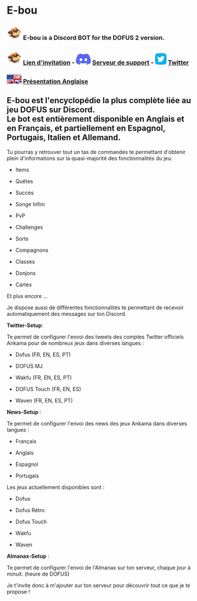 # E-bou

### <img src = 'https://raw.githubusercontent.com/E-bou/.github/main/assets/E-bou.png' width="40px"/> **E-bou** is a Discord BOT for the DOFUS 2 version.
### <img src = 'https://raw.githubusercontent.com/E-bou/.github/main/assets/E-bou.png' width="40px"/> [Lien d'invitation](https://discord.com/application-directory/1093561990036860928) -  <img src = 'https://raw.githubusercontent.com/E-bou/.github/main/assets/discord.png' width="40px"/> [Serveur de support](https://discord.gg/rmSsDC84AS) - <img src = 'https://raw.githubusercontent.com/E-bou/.github/main/assets/twitter.png' width="31px"/> [Twitter](https://twitter.com/EbouBot)
### <img src= 'https://raw.githubusercontent.com/E-bou/.github/main/assets/UK_US_flag.jpg' width="40px"/> [Présentation Anglaise]([./README.md](https://github.com/E-bou/.github/blob/main/profile/README.md))

## E-bou est l'encyclopédie la plus complète liée au jeu DOFUS sur Discord.<br> Le bot est entièrement disponible en Anglais et en Français, et partiellement en Espagnol, Portugais, Italien et Allemand.

Tu pourras y retrouver tout un tas de commandes te permettant d'obtenir plein d'informations sur la quasi-majorité des fonctionnalités du jeu.

 - Items

 - Quêtes

 - Succès

 - Songe Infini

 - PvP

 - Challenges

 - Sorts

 - Compagnons

 - Classes

 - Donjons
  
 - Cartes

Et plus encore ... 

Je dispose aussi de différentes fonctionnalités te permettant de recevoir automatiquement des messages sur ton Discord.

**__Twitter-Setup__**:

Te permet de configurer l'envoi des tweets des comptes Twitter officiels Ankama pour de nombreux jeux dans diverses langues :

- Dofus (FR, EN, ES, PT) 

- DOFUS MJ

- Wakfu (FR, EN, ES, PT)

- DOFUS Touch (FR, EN, ES)

- Waven (FR, EN, ES, PT)

**__News-Setup__** :

Te permet de configurer l'envoi des news des jeux Ankama dans diverses langues : 

 - Français

 - Anglais

 - Espagnol

 - Portugais

Les jeux actuellement disponibles sont :

- Dofus

- Dofus Rétro

- Dofus Touch

- Wakfu

- Waven

**__Almanax-Setup__** :

Te permet de configurer l'envoi de l'Almanax sur ton serveur, chaque jour à minuit. (heure de DOFUS)

Je t'invite donc à m'ajouter sur ton serveur pour découvrir tout ce que je te propose ! 